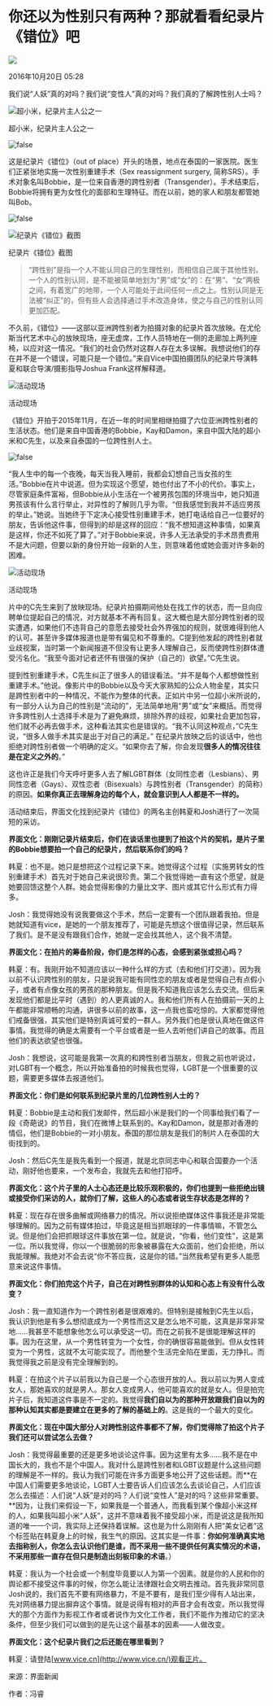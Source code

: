 # 你还以为性别只有两种？那就看看纪录片《错位》吧

![](https://img3.jiemian.com/101/original/20161019/147685049636465800_a300x300.jpg)

2016年10月20日 05:28

我们说“人妖”真的对吗？我们说“变性人”真的对吗？我们真的了解跨性别人士吗？

![超小米，纪录片主人公之一](https://img3.jiemian.com/101/original/20161019/147685049636465800_a640x364.jpg)

超小米，纪录片主人公之一

![false](https://img2.jiemian.com/101/original/20161019/147685055144687700_a700xH.jpg)

这是纪录片《错位》（out of place）开头的场景，地点在泰国的一家医院。医生们正紧张地实施一次性别重建手术（Sex reassignment surgery, 简称SRS）。手术对象名叫Bobbie，是一位来自香港的跨性别者（Transgender）。手术结束后，Bobbie将拥有更为女性化的面部和生理特征。而在以前，她的家人和朋友都管她叫Bob。

![false](https://img1.jiemian.com/101/original/20161019/147685057593272300_a700xH.jpg)

![纪录片《错位》截图](https://img1.jiemian.com/101/original/20161019/147685059559778200_a700xH.jpg)

纪录片《错位》截图

> “跨性别”是指一个人不能认同自己的生理性别，而相信自己属于其他性别。一个人的性别认同，是不能被简单地划为“男”或“女”的：在“男”、“女”两极之间，有着宽广的地带，一个人可能处于此间任何一点之上。性别认同是无法被“纠正”的，但有些人会选择通过手术改造身体，使之与自己的性别认同更加匹配。

不久前，《错位》——这部以亚洲跨性别者为拍摄对象的纪录片首次放映。在尤伦斯当代艺术中心的放映现场，座无虚席，工作人员特地在一侧的走廊加上两列座椅，以应对这一情况。“我们的社会仍然对这群人存在太多误解。我想说他们的存在并不是一个错误，可能只是一个错位。”来自Vice中国拍摄团队的纪录片导演韩夏和联合导演/摄影指导Joshua Frank这样解释道。

![活动现场](https://img2.jiemian.com/101/original/20161019/147685075425813300_a700xH.jpg)

活动现场

《错位》开拍于2015年11月，在近一年的时间里相继拍摄了六位亚洲跨性别者的生活状态。他们是来自中国香港的Bobbie，Kay和Damon，来自中国大陆的超小米和C先生，以及来自泰国的一位跨性别人士。

![false](https://img3.jiemian.com/101/original/20161019/147685049636465800_a320xH.jpg)

“我人生中的每一个夜晚，每天当我入睡前，我都会幻想自己当女孩的生活。”Bobbie在片中说道。但为实现这个愿望，她也付出了不小的代价。事实上，尽管家庭条件富裕，但Bobbie从小生活在一个被男孩包围的环境当中，她只知道男孩该有什么言行举止，对异性的了解则几乎为零。“但我感觉到我并不适应男孩的举止。”她说。当她终于下定决心接受性别重建手术，她打电话给自己一位要好的朋友，告诉他这件事，但得到的却是这样的回应：“我不想知道这种事情，如果真是这样，你还不如死了算了。”对于Bobbie来说，许多人无法承受的手术昂贵费用不是大问题，但要以新的身份开始一段新的人生，则意味着他或她会面对许多新的困难。

![活动现场](https://img2.jiemian.com/101/original/20161019/147685078251978800_a700xH.jpg)

活动现场

片中的C先生来到了放映现场。纪录片拍摄期间他处在找工作的状态，而一旦向应聘单位提起自己的情况，对方就基本不再有回复。这大概也是大部分跨性别者的现实遭遇，如果他们不违背自己的意愿去接受社会外界强加的规则，就很难得到他人的认可。甚至许多媒体报道也是带有偏见和不尊重的。C提到他发起的跨性别者就业歧视案，当时第一个新闻报道不但没有让更多人理解自己，反而使跨性别群体遭受污名化。“我至今面对记者还怀有很强的保护（自己的）欲望。”C先生说。

提到性别重建手术，C先生纠正了很多人的错误看法。“并不是每个人都想做性别重建手术。”他说。像影片中的Bobbie以及今天大家熟知的公众人物金星，其实只是跨性别者中的一种情况，不能作为整体的代表。正如片中另一位超小米所说的，有一部分人认为自己的性别是“流动的”，无法简单地用“男”或“女”来概括。而觉得许多跨性别人士选择手术是为了避免麻烦，排除外界的歧视，如果社会更加包容，他们就不必再去做手术，这种看法其实也是错误的。“我不认同这种观点，”C先生说，“很多人做手术其实是出于对自己的满足。” 在纪录片放映之后的谈话中，他也拒绝对跨性别者做一个明确的定义。“如果你去了解，你会发现**很多人的情况往往是在定义之外的**。”

这也许正是我们今天呼吁更多人去了解LGBT群体（女同性恋者（Lesbians）、男同性恋者（Gays）、双性恋者（Bisexuals）与跨性别者（Transgender）的简称）的原因。**如果你真正去理解身边的每个人，就会意识到人人都是不一样的。**

活动结束后，界面文化找到纪录片《错位》的两名主创韩夏和Josh进行了一次简短的采访。

**界面文化：刚刚记录片结束后，你们在谈话里也提到了拍这个片的契机，是片子里的Bobbie想要拍一个自己的纪录片，然后联系你们的吗？**

韩夏：也不是。她只是想把这个过程记录下来。她觉得这个过程（实施男转女的性别重建手术）首先对于她自己来说很珍贵。第二个我觉得她一直有这个愿望，就是她要回馈这整个人群。她会觉得影像的力量比文字、图片或其它什么形式有力得多。

Josh：我觉得她没有说我要做这个手术，然后一定要有一个团队跟着我拍。但是她就知道有vice，是她的一个朋友推荐了，可能是先想这个很值得记录，然后联系了我们。是不是没有跟我们合作，她就一定会找其他人，这个我不清楚。

**界面文化：在拍片的筹备阶段，你们是怎样的心态，会感到紧张或担心吗？**

韩夏：有。我刚开始不知道应该以一种什么样的方式（去和他们打交道）。因为我以前不认识跨性别的朋友，只是说我可能有同性恋的朋友或者是觉得自己有点假小子，或者有点像女孩的男孩的那种朋友。但是我不知道我应该怎么去交流。但后来发现他们都是比平时（遇到）的人更真诚的人。我和他们所有人在拍摄前一天的上午都能非常顺畅的沟通，讲很多以前的故事，这一点我也蛮吃惊的。大家都觉得他们戒备很强，其实他们是特别真诚可爱的一群人。另外我们也是很认真地在做这件事情。我觉得的确是太需要有一个平台或者是一些人去听他们讲自己的故事。而且他们的表达欲望也很强。

Josh：我想说，这可能是我第一次真的和跨性别者当朋友，但我之前也听说过，对LGBT有一个概念，所以开始准备拍的时候我也觉得，LGBT是一个很重要的议题，需要更多媒体去报道他们。

**界面文化：你们是如何联系到纪录片里的几位跨性别人士的？**

韩夏：Bobbie是主动和我们发邮件，然后超小米是我们的一个同事给我们看了一段《奇葩说》的节目，我们在微博上联系到的。Kay和Damon，就是那对香港的情侣，他们是Bobbie的一对小朋友。泰国的那位朋友是我们的制片人在泰国的大街找到的。

Josh：然后C先生是我先看到一个报道，就是北京同志中心和联合国要办一个活动，刚好他也要来，一个发布会，我就先去和他打招呼。

**界面文化：这个片子里的人士心态还是比较乐观积极的，你们也提到一些拒绝出镜或接受你们采访的人，就你们了解，这些人的心态或者说生存状态是怎样的？**

韩夏：现在存在很多曲解或网络暴力的情况。所以说拒绝媒体这件事我还是非常能够理解的。因为之前有媒体拍过，毕竟这是相当抓眼球的一件事情嘛，不管怎么说。但是他们会把抓眼球这件事放在第一位。就是说，“你看，他们变性”，这是第一位。所以我觉得，你以一个很脆弱的形象被暴露在大众面前，他们会拒绝，所以我能理解。我绝对不会去说“你不答应我，这是你的错。”当然我希望有更多人能愿意来说这件事情。

**界面文化：你们拍完这个片子，自己在对跨性别群体的认知和心态上有没有什么改变？**

Josh：我一直知道作为一个跨性别者是很艰难的。但特别是接触到C先生以后，我认识到他是有多么想彻底成为一个男性而这又是怎么地不可能，这真是非常非常地……我甚至不能想象他怎么可以承受这一切。而在之前我不是很能理解这样的事。因为在这里，从一个男性转变为一个女性，你的确很容易能做到。但从女性转变为一个男性，这就不太可能实现了。而他整个生活完全陷在里面，无力挣扎。而我觉得我之前是没有完全理解到的。

韩夏：在拍这个片子以前我以为自己是一个心态很开放的人。我以前以为男人变成女人，那她喜欢的就是男人。那女人变成男人，他可能喜欢的就是女人。但是拍完片子后，我知道这件事是不一定的。我觉得**我们自以为的那种开放跟我们自以为的那种认知其实都是要建立在更多的了解的基础上的**。这是我的一个最大的变化。

**界面文化：现在中国大部分人对跨性别这件事都不了解，你们觉得除了拍这个片子我们还可以尝试怎么去做？**

Josh：我觉得最重要的还是更多地谈论这件事。因为这里有太多……我不是在中国长大的，我也不是个中国人。我对什么是跨性别者和LGBT议题是什么这些问题的理解是不一样的。我认为我们可能在许多方面更多地公开了这些话题。而**在中国人们需要更多地谈论，LGBT人士要告诉人们应该怎么去谈论自己，人们应该怎么去描述：人们说“人妖”是对的吗？人们说“变性人”是对的吗？这些非常重要。**因为，让我们来假设一下，如果我是一个普通人，而我看到某个像超小米这样的人，如果我叫超小米“人妖”，这并不意味着我不接受超小米，而是说这是我所知道的唯一一个词，我实际上还保持着误解。这也是为什么刚刚有人把“美女记者”这个标签贴在韩夏身上的时候，我生气的原因。这其实是一件事：**你如何准确真实地去指称别人，你怎么去认识他们是谁，而不采用一些不提供任何真实情况的术语，不采用那些一直存在但只是制造出刻板印象的术语**。）

韩夏：我认为一个社会或一个制度毕竟要以人为第一个因素。就是你的人民和你的舆论都不接受这件事的时候，你怎么能让法律跟社会文明去推动。首先我非常同意Josh说的，我们首先不要有网络暴力，不是不要有，是我们至少得有人站出来，先对网络暴力提出摒弃这个事情。就是说得有相对的声音才会有改变。所以我觉得大的那个方面作为影视工作者或者说作为文化工作者，我们不能作为推动它的坚决条件，但至少我们可以做到的是先让这个最基本的因素——人做改变。

**界面文化：这个纪录片我们之后还能在哪里看到？**

韩夏：请登陆[www.vice.cn](http://www.vice.cn/)观看正片。

来源：界面新闻

作者：冯睿